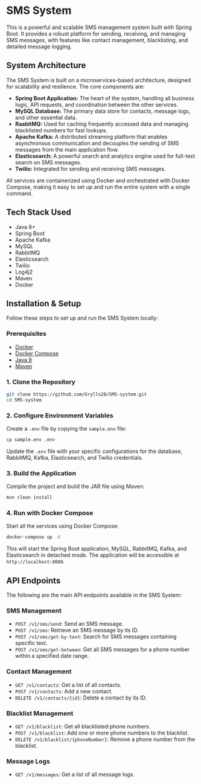 # SMS System

This is a powerful and scalable SMS management system built with Spring Boot. It provides a robust platform for sending, receiving, and managing SMS messages, with features like contact management, blacklisting, and detailed message logging.

## System Architecture

The SMS System is built on a microservices-based architecture, designed for scalability and resilience. The core components are:

- **Spring Boot Application:** The heart of the system, handling all business logic, API requests, and coordination between the other services.
- **MySQL Database:** The primary data store for contacts, message logs, and other essential data.
- **RaabitMQ:** Used for caching frequently accessed data and managing blacklisted numbers for fast lookups.
- **Apache Kafka:** A distributed streaming platform that enables asynchronous communication and decouples the sending of SMS messages from the main application flow.
- **Elasticsearch:** A powerful search and analytics engine used for full-text search on SMS messages.
- **Twilio:** Integrated for sending and receiving SMS messages.

All services are containerized using Docker and orchestrated with Docker Compose, making it easy to set up and run the entire system with a single command.

## Tech Stack Used

- Java 8+
- Spring Boot
- Apache Kafka
- MySQL
- RabbitMQ
- Elasticsearch
- Twilio
- Log4j2
- Maven
- Docker

## Installation & Setup

Follow these steps to set up and run the SMS System locally:

### Prerequisites

- [Docker](https://docs.docker.com/get-docker/)
- [Docker Compose](https://docs.docker.com/compose/install/)
- [Java 8](https://www.oracle.com/java/technologies/javase/javase-jdk8-downloads.html)
- [Maven](https://maven.apache.org/install.html)

### 1. Clone the Repository

```bash
git clone https://github.com/Grylls20/SMS-system.git
cd SMS-system
```

### 2. Configure Environment Variables

Create a `.env` file by copying the `sample.env` file:

```bash
cp sample.env .env
```

Update the `.env` file with your specific configurations for the database, RabbitMQ, Kafka, Elasticsearch, and Twilio credentials.

### 3. Build the Application

Compile the project and build the JAR file using Maven:

```bash
mvn clean install
```

### 4. Run with Docker Compose

Start all the services using Docker Compose:

```bash
docker-compose up -d
```

This will start the Spring Boot application, MySQL, RabbitMQ, Kafka, and Elasticsearch in detached mode. The application will be accessible at `http://localhost:8080`.

## API Endpoints

The following are the main API endpoints available in the SMS System:

### SMS Management

- `POST /v1/sms/send`: Send an SMS message.
- `POST /v1/sms`: Retrieve an SMS message by its ID.
- `POST /v1/sms/get-by-text`: Search for SMS messages containing specific text.
- `POST /v1/sms/get-between`: Get all SMS messages for a phone number within a specified date range.

### Contact Management

- `GET /v1/contacts`: Get a list of all contacts.
- `POST /v1/contacts`: Add a new contact.
- `DELETE /v1/contacts/{id}`: Delete a contact by its ID.

### Blacklist Management

- `GET /v1/blacklist`: Get all blacklisted phone numbers.
- `POST /v1/blacklist`: Add one or more phone numbers to the blacklist.
- `DELETE /v1/blacklist/{phoneNumber}`: Remove a phone number from the blacklist.

### Message Logs

- `GET /v1/messages`: Get a list of all message logs.